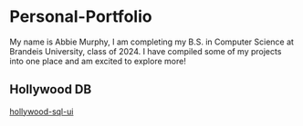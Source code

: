 # Personal-Portfolio
My name is Abbie Murphy, I am completing my B.S. in Computer Science at Brandeis University, class of 2024. I have compiled some of my projects into one place and am excited to explore more!

## Hollywood DB
[hollywood-sql-ui]([(https://github.com/abigailmurphy/hollywood-sql-ui.git)])


